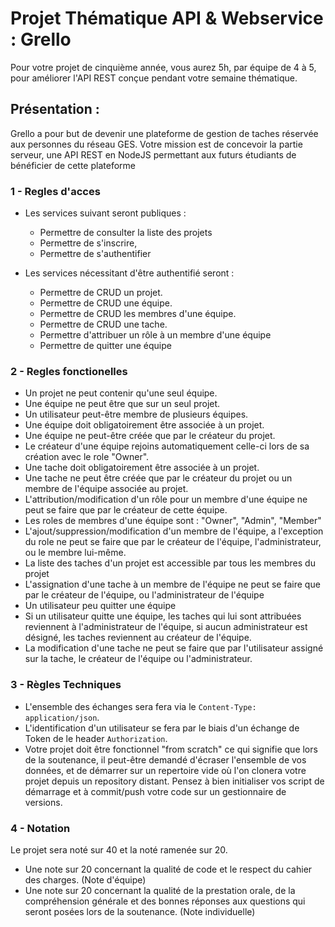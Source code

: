 # Projet Thématique API & Webservice : Grello

Pour votre projet de cinquième année, vous aurez 5h, par équipe de 4 à 5, pour améliorer l'API REST conçue pendant votre semaine thématique.

## Présentation : 

Grello a pour but de devenir une plateforme de gestion de taches réservée aux personnes du réseau GES. Votre mission est de concevoir la partie serveur, une API REST en NodeJS permettant aux futurs étudiants de bénéficier de cette plateforme

 
### 1 - Regles d'acces
- Les services suivant seront publiques : 
     - Permettre de consulter la liste des projets 
     - Permettre de s'inscrire,
     - Permettre de s'authentifier
    
- Les services nécessitant d'être authentifié seront :
    - Permettre de CRUD un projet.
    - Permettre de CRUD une équipe.
    - Permettre de CRUD les membres d'une équipe.
    - Permettre de CRUD une tache.
    - Permettre d'attribuer un rôle à un membre d'une équipe
    - Permettre de quitter une équipe
     
### 2 - Regles fonctionelles
- Un projet ne peut contenir qu'une seul équipe.
- Une équipe ne peut être que sur un seul projet.
- Un utilisateur peut-être membre de plusieurs équipes.
- Une équipe doit obligatoirement être associée à un projet.
- Une équipe ne peut-être créée que par le créateur du projet.
- Le créateur d'une équipe rejoins automatiquement celle-ci lors de sa création avec le role "Owner".
- Une tache doit obligatoirement être associée à un projet.
- Une tache ne peut être créée que par le créateur du projet ou un membre de l'équipe associée au projet.
- L'attribution/modification d'un rôle pour un membre d'une équipe ne peut se faire que par le créateur de cette équipe.
- Les roles de membres d'une équipe sont : "Owner", "Admin", "Member"
- L'ajout/suppression/modification d'un membre de l'équipe, a l'exception du role ne peut se faire que par le créateur de l'équipe, l'administrateur, ou le membre lui-même.
- La liste des taches d'un projet est accessible par tous les membres du projet
- L'assignation d'une tache à un membre de l'équipe ne peut se faire que par le créateur de l'équipe, ou l'administrateur de l'équipe
- Un utilisateur peu quitter une équipe
- Si un utilisateur quitte une équipe, les taches qui lui sont attribuées reviennent à l'administrateur de l'équipe, si aucun administrateur est désigné, les taches reviennent au créateur de l'équipe.
- La modification d'une tache ne peut se faire que par l'utilisateur assigné sur la tache, le créateur de l'équipe ou l'administrateur.
    

### 3 - Règles Techniques
- L'ensemble des échanges sera fera via le `Content-Type: application/json`.
- L'identification d'un utilisateur se fera par le biais d'un échange de Token de le header `Authorization`.
- Votre projet doit être fonctionnel "from scratch" ce qui signifie que lors de la soutenance, il peut-être demandé d'écraser l'ensemble de vos données, et de démarrer sur un repertoire vide où l'on clonera votre projet depuis un repository distant. Pensez à bien initialiser vos script de démarrage et à commit/push votre code sur un gestionnaire de versions. 

### 4 - Notation 
Le projet sera noté sur 40 et la noté ramenée sur 20.

 - Une note sur 20 concernant la qualité de code et le respect du cahier des charges. (Note d'équipe)
 - Une note sur 20 concernant la qualité de la prestation orale, de la compréhension générale et des bonnes réponses aux questions qui seront posées lors de la soutenance. (Note individuelle)



